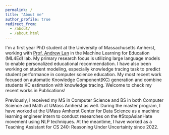 ```yaml
---
permalink: /
title: "About me"
author_profile: true
redirect_from: 
  - /about/
  - /about.html
---
```



I'm a first year PhD student at the University of Massachusetts Amherst, working with [Prof. Andrew Lan](https://people.umass.edu/~andrewlan/) in the Machine Learning for Education (ML4Ed) lab. My primary research focus is utilizing large language models to enable personalized educational recommendation. I have also been working on student modeling, especially knowledge tracing task to predict student performance in computer science education. My most recent work focused on automatic Knowledge Component(KC) generation and combine students KC estimation with knowledge tracing. Welcome to check my recent works in Publications! 

Previously, I received my MS in Computer Science and BS in both Computer Science and Math at UMass Amherst as well. During the master program, I have worked at the UMass Amherst Center for Data Science as a machine learning engineer intern to conduct researches on the #StopAsianHate movement using NLP techniques. At the meantime, I have worked as a Teaching Assistant for CS 240: Reasoning Under Uncertainty since 2022. 
